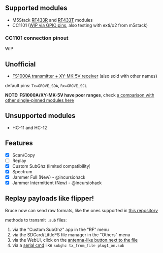 ## Supported modules

- M5Stack [RF433R](https://docs.m5stack.com/en/unit/rf433_r) and [RF433T](https://docs.m5stack.com/en/unit/rf433_t) modules
- CC1101 ([WIP via GPIO pins](https://github.com/pr3y/Bruce/pull/135), also testing with exti/o2 from m5stack) 

### CC1101 connection pinout

WIP


## Unofficial

- [FS1000A transmitter + XY-MK-5V receiver](https://components101.com/modules/433-mhz-rf-transmitter-module) (also sold with other names)

default pins: `Tx=GROVE_SDA`, `Rx=GROVE_SCL` 

**NOTE: FS1000A/XY-MK-5V have poor ranges**, check [a comparison with other single-pinned modules here](http://x311.blogspot.com/2017/10/comparison-of-cheap-rf-modules-with-ask.html)

## Unsupported modules

- HC-11 and HC-12


## Features

- [x] Scan/Copy
- [ ] Replay
- [x] Custom SubGhz (limited compatibility)
- [x] Spectrum
- [x] Jammer Full (New) - @incursiohack
- [x] Jammer Intermittent (New) - @incursiohack

## Replay payloads like flipper!

Bruce now can send raw formats, like the ones supported in [this repository](https://github.com/Zero-Sploit/FlipperZero-Subghz-DB/tree/main/subghz)

methods to transmit `.sub` files:

1. via the "Custom SubGhz" app in the "RF" menu
2. via the SDCard/LittleFS file manager in the "Others" menu
3. via the WebUI, click on the [antenna-like button next to the file](https://github.com/pr3y/Bruce/pull/124)
4. via a [serial cmd](https://github.com/pr3y/Bruce/wiki/Serial) like `subghz tx_from_file plug1_on.sub`
